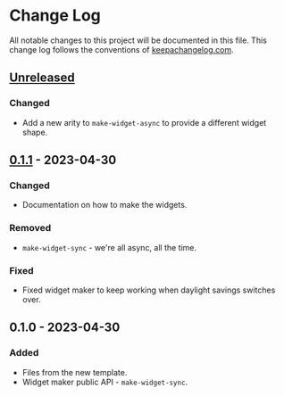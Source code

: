 # Change Log
All notable changes to this project will be documented in this file. This change log follows the conventions of [keepachangelog.com](http://keepachangelog.com/).

## [Unreleased]
### Changed
- Add a new arity to `make-widget-async` to provide a different widget shape.

## [0.1.1] - 2023-04-30
### Changed
- Documentation on how to make the widgets.

### Removed
- `make-widget-sync` - we're all async, all the time.

### Fixed
- Fixed widget maker to keep working when daylight savings switches over.

## 0.1.0 - 2023-04-30
### Added
- Files from the new template.
- Widget maker public API - `make-widget-sync`.

[Unreleased]: https://sourcehost.site/your-name/echoserver/compare/0.1.1...HEAD
[0.1.1]: https://sourcehost.site/your-name/echoserver/compare/0.1.0...0.1.1
